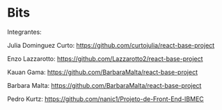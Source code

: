 # Bits

Integrantes:

Julia Dominguez Curto: https://github.com/curtojulia/react-base-project



Enzo Lazzarotto: https://github.com/Lazzarotto2/react-base-project



Kauan Gama: https://github.com/BarbaraMalta/react-base-project



Barbara Malta: https://github.com/BarbaraMalta/react-base-project



Pedro Kurtz: https://github.com/nanic1/Projeto-de-Front-End-IBMEC
